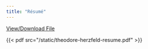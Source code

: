 ```yaml
---
title: "Résumé"
---
```


[View/Download File](/static/theodore-herzfeld-resume.pdf)

{{< pdf src="/static/theodore-herzfeld-resume.pdf" >}}